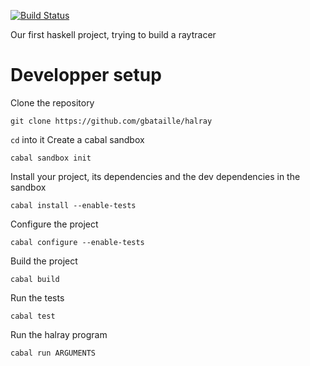 [![Build Status](https://travis-ci.org/gbataille/halray.svg)](https://travis-ci.org/gbataille/halray)

Our first haskell project, trying to build a raytracer

# Developper setup

Clone the repository
```
git clone https://github.com/gbataille/halray
```
`cd` into it
Create a cabal sandbox
```
cabal sandbox init
```
Install your project, its dependencies and the dev dependencies in the sandbox
```
cabal install --enable-tests
```
Configure the project
```
cabal configure --enable-tests
```
Build the project
```
cabal build
```
Run the tests
```
cabal test
```
Run the halray program
```
cabal run ARGUMENTS
```

